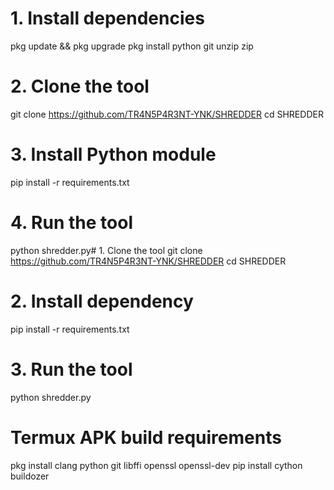 # 1. Install dependencies
pkg update && pkg upgrade
pkg install python git unzip zip

# 2. Clone the tool
git clone https://github.com/TR4N5P4R3NT-YNK/SHREDDER
cd SHREDDER

# 3. Install Python module
pip install -r requirements.txt

# 4. Run the tool
python shredder.py# 1. Clone the tool
git clone https://github.com/TR4N5P4R3NT-YNK/SHREDDER
cd SHREDDER

# 2. Install dependency
pip install -r requirements.txt

# 3. Run the tool
python shredder.py


# Termux APK build requirements
pkg install clang python git libffi openssl openssl-dev
pip install cython buildozer


